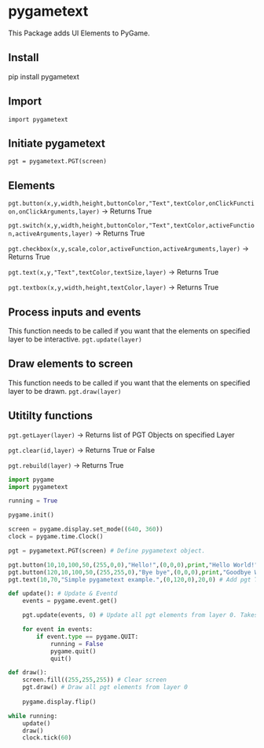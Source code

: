 # pygametext
This Package adds UI Elements to PyGame.

## Install
pip install pygametext

## Import
`import pygametext`


## Initiate pygametext
`pgt = pygametext.PGT(screen)`


## Elements
`pgt.button(x,y,width,height,buttonColor,"Text",textColor,onClickFunction,onClickArguments,layer)`
-> Returns True

`pgt.switch(x,y,width,height,buttonColor,"Text",textColor,activeFunction,activeArguments,layer)`
-> Returns True

`pgt.checkbox(x,y,scale,color,activeFunction,activeArguments,layer)`
-> Returns True

`pgt.text(x,y,"Text",textColor,textSize,layer)`
-> Returns True

`pgt.textbox(x,y,width,height,textColor,layer)`
-> Returns True


## Process inputs and events
This function needs to be called if you want that the elements on specified layer to be interactive.
`pgt.update(layer)`

## Draw elements to screen
This function needs to be called if you want that the elements on specified layer to be drawn.
`pgt.draw(layer)`

## Utitilty functions
`pgt.getLayer(layer)`
-> Returns list of PGT Objects on specified Layer

`pgt.clear(id,layer)`
-> Returns True or False

`pgt.rebuild(layer)`
-> Returns True

``` python
import pygame
import pygametext

running = True

pygame.init()

screen = pygame.display.set_mode((640, 360))
clock = pygame.time.Clock()

pgt = pygametext.PGT(screen) # Define pygametext object.

pgt.button(10,10,100,50,(255,0,0),"Hello!",(0,0,0),print,"Hello World!",0) # Add pgt Button
pgt.button(120,10,100,50,(255,255,0),"Bye bye",(0,0,0),print,"Goodbye World!",0) # Add pgt Button
pgt.text(10,70,"Simple pygametext example.",(0,120,0),20,0) # Add pgt Text

def update(): # Update & Eventd
	events = pygame.event.get()

	pgt.update(events, 0) # Update all pgt elements from layer 0. Takes events arg to process some elements.

	for event in events:
		if event.type == pygame.QUIT:
			running = False
			pygame.quit()
			quit()

def draw():
	screen.fill((255,255,255)) # Clear screen
	pgt.draw() # Draw all pgt elements from layer 0
	
	pygame.display.flip()

while running:
	update()
	draw()
	clock.tick(60)
```
